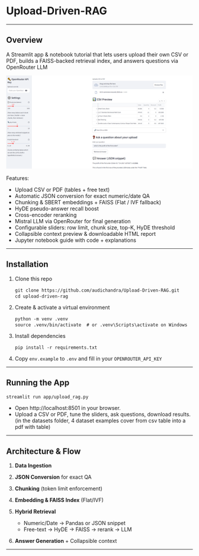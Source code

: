 # Upload-Driven-RAG

---

## Overview
A Streamlit app & notebook tutorial that lets users upload their own CSV or PDF, builds a FAISS-backed retrieval index, and answers questions via OpenRouter LLM 

![The streamlit app](https://github.com/audichandra/Upload-Driven-RAG/blob/main/results_img/qtest1.png)

Features: 
- Upload CSV or PDF (tables + free text)
- Automatic JSON conversion for exact numeric/date QA
- Chunking & SBERT embeddings + FAISS (Flat / IVF fallback)
- HyDE pseudo-answer recall boost
- Cross-encoder reranking
- Mistral LLM via OpenRouter for final generation
- Configurable sliders: row limit, chunk size, top-K, HyDE threshold
- Collapsible context preview & downloadable HTML report
- Jupyter notebook guide with code + explanations

---
## Installation 

1. Clone this repo
   ```
   git clone https://github.com/audichandra/Upload-Driven-RAG.git
   cd upload-driven-rag
   ```
2. Create & activate a virtual environment
   ```
   python -m venv .venv
   source .venv/bin/activate  # or .venv\Scripts\activate on Windows
   ```
3. Install dependencies
   ```
   pip install -r requirements.txt
   ```
4. Copy ```env.example``` to ```.env``` and fill in your ```OPENROUTER_API_KEY```

--- 
## Running the App
```
streamlit run app/upload_rag.py
```
- Open http://localhost:8501 in your browser.
- Upload a CSV or PDF, tune the sliders, ask questions, download results. (in the datasets folder, 4 dataset examples cover from csv table into a pdf with table)  

--- 
## Architecture & Flow
1. **Data Ingestion**

2. **JSON Conversion** for exact QA

3. **Chunking** (token limit enforcement)

4. **Embedding & FAISS Index** (Flat/IVF)

5. **Hybrid Retrieval**
   - Numeric/Date → Pandas or JSON snippet
   - Free-text → HyDE → FAISS → rerank → LLM

6. **Answer Generation** + Collapsible context

---

